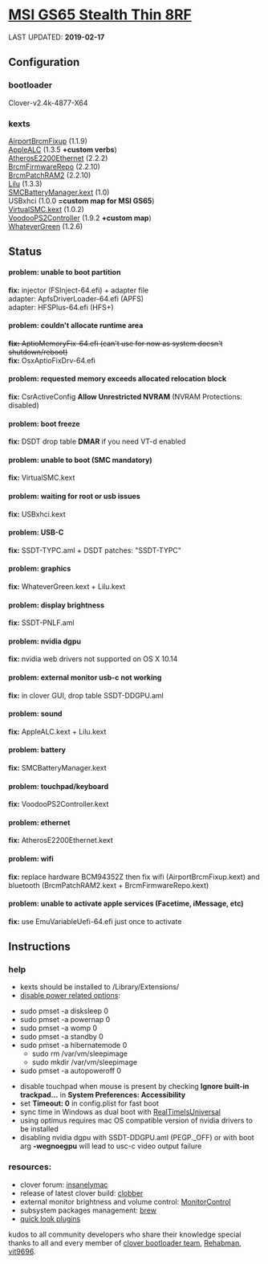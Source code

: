 # [MSI GS65 Stealth Thin 8RF][laptop]

LAST UPDATED: **2019-02-17**


## Configuration
### bootloader

Clover-v2.4k-4877-X64

### kexts

[AirportBrcmFixup][wifi] (1.1.9)  
[AppleALC][sound] (1.3.5 **+custom verbs**)  
[AtherosE2200Ethernet][ethernet] (2.2.2)  
[BrcmFirmwareRepo][bluetooth] (2.2.10)  
[BrcmPatchRAM2][bluetooth] (2.2.10)  
[Lilu][lilu] (1.3.3)  
[SMCBatteryManager.kext][smc] (1.0)  
USBxhci (1.0.0 **=custom map for MSI GS65**)  
[VirtualSMC.kext][smc] (1.0.2)  
[VoodooPS2Controller][ps2] (1.9.2 **+custom map**)  
[WhateverGreen][graphics] (1.2.6)  

## Status

#### problem: unable to boot partition
**fix:** injector (FSInject-64.efi) + adapter file  
adapter: ApfsDriverLoader-64.efi (APFS)  
adapter: HFSPlus-64.efi (HFS+)

#### problem: couldn't allocate runtime area
~~**fix:** AptioMemoryFix-64.efi (can't use for now as system doesn't shutdown/reboot)~~  
**fix:** OsxAptioFixDrv-64.efi

#### problem: requested memory exceeds allocated relocation block
**fix:** CsrActiveConfig **Allow Unrestricted NVRAM** (NVRAM Protections: disabled)

#### problem: boot freeze
**fix:** DSDT drop table **DMAR** if you need VT-d enabled

#### problem: unable to boot (SMC mandatory)
**fix:** VirtualSMC.kext

#### problem: waiting for root or usb issues
**fix:** USBxhci.kext

#### problem: USB-C
**fix:** SSDT-TYPC.aml + DSDT patches: "SSDT-TYPC"

#### problem: graphics
**fix:** WhateverGreen.kext + Lilu.kext

#### problem: display brightness
**fix:** SSDT-PNLF.aml

#### problem: nvidia dgpu
**fix:** nvidia web drivers not supported on OS X 10.14

#### problem: external monitor usb-c not working
**fix:** in clover GUI, drop table SSDT-DDGPU.aml

#### problem: sound
**fix:** AppleALC.kext + Lilu.kext

#### problem: battery
**fix:** SMCBatteryManager.kext

#### problem: touchpad/keyboard
**fix:** VoodooPS2Controller.kext

#### problem: ethernet
**fix:** AtherosE2200Ethernet.kext

#### problem: wifi
**fix:** replace hardware BCM94352Z then fix wifi (AirportBrcmFixup.kext) and bluetooth (BrcmPatchRAM2.kext + BrcmFirmwareRepo.kext)

#### problem: unable to activate apple services (Facetime, iMessage, etc)
**fix:** use EmuVariableUefi-64.efi just once to activate

## Instructions

### help
* kexts should be installed to /Library/Extensions/
* [disable power related options][disable-slow-sleep]:
 - sudo pmset -a disksleep 0
 - sudo pmset -a powernap 0
 - sudo pmset -a womp 0
 - sudo pmset -a standby 0
 - sudo pmset -a hibernatemode 0
   - sudo rm /var/vm/sleepimage
   - sudo mkdir /var/vm/sleepimage
 - sudo pmset -a autopoweroff 0
* disable touchpad when mouse is present by checking **Ignore built-in trackpad...** in **System Preferences: Accessibility**
* set **Timeout: 0** in config.plist for fast boot
* sync time in Windows as dual boot with [RealTimeIsUniversal]
* using optimus requires mac OS compatible version of nvidia drivers to be installed
* disabling nvidia dgpu with SSDT-DDGPU.aml (PEGP._OFF) or with boot arg **-wegnoegpu** will lead to usc-c video output failure

### resources:
- clover forum: [insanelymac]
- release of latest clover build: [clobber]
- external monitor brightness and volume control: [MonitorControl]
- subsystem packages management: [brew]
- [quick look plugins][qlplugins]

kudos to all community developers who share their knowledge
special thanks to all and every member of [clover bootloader team][clover], [Rehabman], [vit9696].

[bluetooth]: https://bitbucket.org/RehabMan/os-x-brcmpatchram/downloads/
[brew]: https://brew.sh
[clobber]: https://github.com/Dids/clover-builder/releases
[clover]: https://www.insanelymac.com/forum/topic/304530-clover-change-explanations/
[disable-slow-sleep]: https://www.tonymacx86.com/threads/slow-sleep-times.145939/#post-902481
[ethernet]: https://www.insanelymac.com/forum/files/file/313-atherose2200ethernet/
[graphics]: https://github.com/acidanthera/WhateverGreen/releases
[insanelymac]: https://www.insanelymac.com/forum/327-clover/
[laptop]: https://www.msi.com/Laptop/GS65-Stealth-Thin-8RF
[lilu]: https://github.com/acidanthera/Lilu/releases
[MonitorControl]:  https://github.com/the0neyouseek/MonitorControl/releases
[ps2]: https://bitbucket.org/RehabMan/os-x-voodoo-ps2-controller/downloads/
[qlplugins]: https://github.com/sindresorhus/quick-look-plugins
[RealTimeIsUniversal]: https://superuser.com/questions/482860/does-windows-8-support-utc-as-bios-time
[Rehabman]: https://bitbucket.org/RehabMan/
[smc]: https://github.com/acidanthera/VirtualSMC/releases
[sound]: https://github.com/acidanthera/AppleALC/releases
[vit9696]: https://github.com/acidanthera
[wifi]: https://github.com/acidanthera/AirportBrcmFixup/releases
